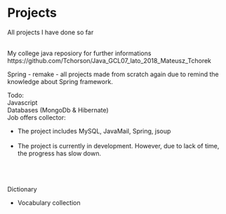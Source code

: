 # Projects 
All projects I have done so far <br /> 

<br/>
My college  java reposiory for further informations<br/>
https://github.com/Tchorson/Java_GCL07_lato_2018_Mateusz_Tchorek <br /> 


Spring - remake - all projects made from scratch again due to remind the knowledge about Spring framework. <br /> 


Todo: <br /> 
Javascript <br /> 
Databases (MongoDb & Hibernate) <br /> 
Job offers collector: <br /> 
<ul>
	<li>The project includes MySQL, JavaMail, Spring, jsoup </li><br /> 
	<li>The project is currently in development. However, due to lack of time, the progress has slow down. </li><br /> 
</ul>

<br/>
<br/>
Dictionary<br/>
<ul>
	<li>Vocabulary collection </li>
</ul>
